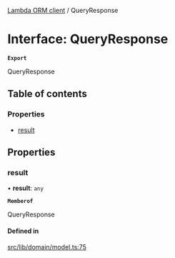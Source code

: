 [Lambda ORM client](../README.md) / QueryResponse

# Interface: QueryResponse

**`Export`**

QueryResponse

## Table of contents

### Properties

- [result](QueryResponse.md#result)

## Properties

### result

• **result**: `any`

**`Memberof`**

QueryResponse

#### Defined in

[src/lib/domain/model.ts:75](https://github.com/lambda-orm/lambdaorm-client-node/blob/0e0ab25480582c25bf330cef1a7ebb89f605f5a0/src/lib/domain/model.ts#L75)
